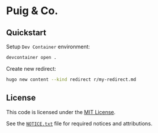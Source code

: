 # Puig & Co.

## Quickstart

Setup `Dev Container` environment:

```bash
devcontainer open .
```

Create new redirect:

```bash
hugo new content --kind redirect r/my-redirect.md
```

## License

This code is licensed under the [MIT License](LICENSE.txt).

See the [`NOTICE.txt`](NOTICE.txt) file for required notices and attributions.